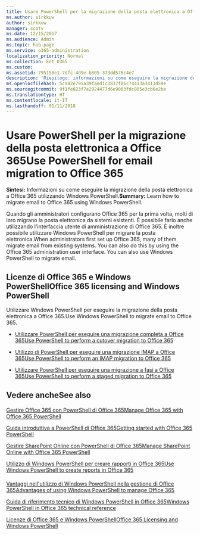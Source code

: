 ```yaml
---
title: Usare PowerShell per la migrazione della posta elettronica a Office 365
ms.author: sirkkuw
author: sirkkuw
manager: scotv
ms.date: 12/15/2017
ms.audience: Admin
ms.topic: hub-page
ms.service: o365-administration
localization_priority: Normal
ms.collection: Ent_O365
ms.custom: 
ms.assetid: 795158e1-7dfc-4d9e-b805-373dd576c4e7
description: 'Riepilogo: informazioni su come eseguire la migrazione della posta elettronica a Office 365 utilizzando Windows PowerShell.'
ms.openlocfilehash: 5c982e795a39faed1c3837f86c74413a3413d59e
ms.sourcegitcommit: 9f1fe023f7e2924477d6e9003fdc805e3cb6e2be
ms.translationtype: HT
ms.contentlocale: it-IT
ms.lasthandoff: 01/11/2018
---
```

# <a name="use-powershell-for-email-migration-to-office-365"></a><span data-ttu-id="4b182-103">Usare PowerShell per la migrazione della posta elettronica a Office 365</span><span class="sxs-lookup"><span data-stu-id="4b182-103">Use PowerShell for email migration to Office 365</span></span>

 <span data-ttu-id="4b182-104">**Sintesi:** Informazioni su come eseguire la migrazione della posta elettronica a Office 365 utilizzando Windows PowerShell.</span><span class="sxs-lookup"><span data-stu-id="4b182-104">**Summary:** Learn how to migrate email to Office 365 using Windows PowerShell.</span></span>
  
<span data-ttu-id="4b182-p101">Quando gli amministratori configurano Office 365 per la prima volta, molti di loro migrano la posta elettronica da sistemi esistenti. È possibile farlo anche utilizzando l'interfaccia utente di amministrazione di Office 365. È inoltre possibile utilizzare Windows PowerShell per migrare la posta elettronica.</span><span class="sxs-lookup"><span data-stu-id="4b182-p101">When administrators first set up Office 365, many of them migrate email from existing systems. You can also do this by using the Office 365 administration user interface. You can also use Windows PowerShell to migrate email.</span></span>
  
## <a name="office-365-licensing-and-windows-powershell"></a><span data-ttu-id="4b182-108">Licenze di Office 365 e Windows PowerShell</span><span class="sxs-lookup"><span data-stu-id="4b182-108">Office 365 licensing and Windows PowerShell</span></span>

<span data-ttu-id="4b182-109">Utilizzare Windows PowerShell per eseguire la migrazione della posta elettronica a Office 365.</span><span class="sxs-lookup"><span data-stu-id="4b182-109">Use Windows PowerShell to migrate email to Office 365.</span></span> 
  
- [<span data-ttu-id="4b182-110">Utilizzare PowerShell per eseguire una migrazione completa a Office 365</span><span class="sxs-lookup"><span data-stu-id="4b182-110">Use PowerShell to perform a cutover migration to Office 365</span></span>](use-powershell-to-perform-a-cutover-migration-to-office-365.md)
    
- [<span data-ttu-id="4b182-111">Utilizzo di PowerShell per eseguire una migrazione IMAP a Office 365</span><span class="sxs-lookup"><span data-stu-id="4b182-111">Use PowerShell to perform an IMAP migration to Office 365</span></span>](use-powershell-to-perform-an-imap-migration-to-office-365.md)
    
- [<span data-ttu-id="4b182-112">Utilizzare PowerShell per eseguire una migrazione a fasi a Office 365</span><span class="sxs-lookup"><span data-stu-id="4b182-112">Use PowerShell to perform a staged migration to Office 365</span></span>](use-powershell-to-perform-a-staged-migration-to-office-365.md)
    
## <a name="see-also"></a><span data-ttu-id="4b182-113">Vedere anche</span><span class="sxs-lookup"><span data-stu-id="4b182-113">See also</span></span>

#### 

[<span data-ttu-id="4b182-114">Gestire Office 365 con PowerShell di Office 365</span><span class="sxs-lookup"><span data-stu-id="4b182-114">Manage Office 365 with Office 365 PowerShell</span></span>](manage-office-365-with-office-365-powershell.md)
  
[<span data-ttu-id="4b182-115">Guida introduttiva a PowerShell di Office 365</span><span class="sxs-lookup"><span data-stu-id="4b182-115">Getting started with Office 365 PowerShell</span></span>](getting-started-with-office-365-powershell.md)
  
[<span data-ttu-id="4b182-116">Gestire SharePoint Online con PowerShell di Office 365</span><span class="sxs-lookup"><span data-stu-id="4b182-116">Manage SharePoint Online with Office 365 PowerShell</span></span>](manage-sharepoint-online-with-office-365-powershell.md)
  
[<span data-ttu-id="4b182-117">Utilizzo di Windows PowerShell per creare rapporti in Office 365</span><span class="sxs-lookup"><span data-stu-id="4b182-117">Use Windows PowerShell to create reports in Office 365</span></span>](use-windows-powershell-to-create-reports-in-office-365.md)
#### 

<span data-ttu-id="4b182-118">[Vantaggi nell'utilizzo di Windows PowerShell nella gestione di Office 365]((http://technet.microsoft.com/library/15144a50-453e-4cd5-befd-bc6736697967.aspx))</span><span class="sxs-lookup"><span data-stu-id="4b182-118">[Advantages of using Windows PowerShell to manage Office 365]((http://technet.microsoft.com/library/15144a50-453e-4cd5-befd-bc6736697967.aspx))</span></span>
  
<span data-ttu-id="4b182-119">[Guida di riferimento tecnico di Windows PowerShell in Office 365]((http://technet.microsoft.com/library/10d5c66a-7579-4319-aaa5-7a5e21d49cea.aspx))</span><span class="sxs-lookup"><span data-stu-id="4b182-119">[Windows PowerShell in Office 365 technical reference]((http://technet.microsoft.com/library/10d5c66a-7579-4319-aaa5-7a5e21d49cea.aspx))</span></span>
  
<span data-ttu-id="4b182-120">[Licenze di Office 365 e Windows PowerShell]((http://technet.microsoft.com/library/6ca0e430-f7ba-4184-becf-14c6c5c8dde5.aspx))</span><span class="sxs-lookup"><span data-stu-id="4b182-120">[Office 365 Licensing and Windows PowerShell]((http://technet.microsoft.com/library/6ca0e430-f7ba-4184-becf-14c6c5c8dde5.aspx))</span></span>

